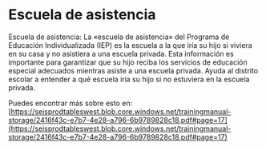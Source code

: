# Escuela de asistencia
Escuela de asistencia: La «escuela de asistencia» del Programa de Educación Individualizada (IEP) es la escuela a la que iría su hijo si viviera en su casa y no asistiera a una escuela privada. Esta información es importante para garantizar que su hijo reciba los servicios de educación especial adecuados mientras asiste a una escuela privada. Ayuda al distrito escolar a entender a qué escuela iría su hijo si no estuviera en la escuela privada.

Puedes encontrar más sobre esto en: [https://seisprodtableswest.blob.core.windows.net/trainingmanual-storage/2416f43c-e7b7-4e28-a796-6b9789828c18.pdf#page=17](https://seisprodtableswest.blob.core.windows.net/trainingmanual-storage/2416f43c-e7b7-4e28-a796-6b9789828c18.pdf#page=17)
